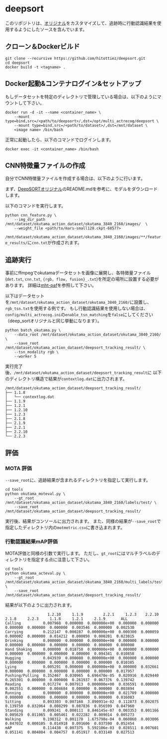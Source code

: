 # deepsort

このリポジトリは、[オリジナル](https://github.com/nwojke/deep_sort)をカスタマイズして、追跡時に行動認識結果を使用するようにしたソースを含んでいます。

## クローン＆Dockerビルド

```
git clone --recursive https://github.com/hitottiez/deepsort.git
cd deepsort
docker build -t <tagname> .
```

## Docker起動&コンテナログイン&セットアップ

もしデータセットを特定のディレクトリで管理している場合は、以下のようにマウントして下さい。

```
docker run -d -it --name <container_name> \
    --mount type=bind,src=/<path/to/deepsort>/,dst=/opt/multi_actrecog/deepsort \
    --mount type=bind,src=/<path/to/dataset>/,dst=/mnt/dataset \
    <image name> /bin/bash
```

正常に起動したら、以下のコマンドでログインします。

```
docker exec -it <container_name> /bin/bash
```

## CNN特徴量ファイルの作成

自分でCNN特徴量ファイルを作成する場合は、以下のように行います。

まず、[DeepSORTオリジナル](https://github.com/nwojke/deep_sort)のREADME.mdを参考に、モデルをダウンロードします。

以下のコマンドを実行します。
```
python cnn_feature.py \
    --img_dir_path /mnt/dataset/okutama_action_dataset/okutama_3840_2160/images/  \
    --weight_file <path/to/mars-small128.ckpt-68577>
```

`/mnt/dataset/okutama_action_dataset/okutama_3840_2160/images/**/feature_results/`に`cnn.txt`が作成されます。

## 追跡実行

事前にffmpegでokutamaデータセットを画像に展開し、各特徴量ファイル(`det.txt`, `cnn.txt`, `{rgb, flow, fusion}_.txt`)を所定の場所に設置する必要があります。
詳細は[mht-paf](https://github.com/hitottiez/mht-paf)を参照して下さい。

以下はデータセットを`/mnt/dataset/okutama_action_dataset/okutama_3840_2160/`に設置し、`rgb_tsn.txt`を使用する例です。
もし行動認識結果を使用しない場合は、`config/multi_actrecog.ini`の`enable_tsn_matching`を`false`にしてください（deep_sortオリジナルと同じ挙動になります）。

```
python batch_okutama.py \
    --data_root /mnt/dataset/okutama_action_dataset/okutama_3840_2160/ \
    --save_root /mnt/dataset/okutama_action_dataset/deepsort_tracking_result/ \
    --tsn_modality rgb \
    --worker 5
```

実行完了後、`/mnt/dataset/okutama_action_dataset/deepsort_tracking_result`に
以下のディレクトリ構造で結果が`contextlog.dat`に出力されます。

```
/mnt/dataset/okutama_action_dataset/deepsort_tracking_result/
├── 1.1.8
│   └── contextlog.dat
├── 1.1.9
├── 1.2.1
├── 1.2.10
├── 1.2.3
├── 2.1.8
├── 2.1.9
├── 2.2.1
├── 2.2.10
└── 2.2.3
```

## 評価

### MOTA 評価

`--save_root`に、追跡結果が含まれるディレクトリを指定して実行します。

```
cd tools
python okutama_moteval.py \
    --gt_root /mnt/dataset/okutama_action_dataset/okutama_3840_2160/labels/test/ \
    --save_root /mnt/dataset/okutama_action_dataset/deepsort_tracking_result/
```

実行後、結果がコンソールに出力されます。
また、同様の結果が`--save_root`で指定したディレクトリ内の`motmetric.csv`に書き込まれます。

### 行動認識結果mAP評価

MOTA評価と同様の引数で実行します。
ただし、`gt_root`にはマルチラベルのディレクトリを指定する点に注意して下さい。

```
cd tools
python okutama_acteval.py \
    --gt_root /mnt/dataset/okutama_action_dataset/okutama_3840_2160/multi_labels/test/ \
    --save_root /mnt/dataset/okutama_action_dataset/deepsort_tracking_result/
```

結果が以下のように出力されます。

```
                   1.2.10     1.1.9         2.2.1     1.2.3    2.2.10     2.1.8     2.2.3     1.1.8     1.2.1     2.1.9       ALL
Calling          0.007968  0.000000  0.000000e+00  0.000000  0.000000  0.000000  0.000000  0.000000  0.003546  0.000000  0.002530
Carrying         0.212147  0.000287  0.000000e+00  0.000300  0.000059  0.000002  0.000000  0.014212  0.000050  0.000201  0.023015
Drinking         0.000000  0.000000  0.000000e+00  0.000000  0.000000  0.000000  0.000000  0.000000  0.000000  0.000000  0.000000
Hand Shaking     0.000000  0.018750  0.000000e+00  0.000000  0.000000  0.000000  0.000000  0.000000  0.000000  0.094341  0.010858
Hugging          0.043939  0.000000  0.000000e+00  0.000000  0.000000  0.000000  0.000000  0.000000  0.000000  0.000000  0.010385
Lying            0.005291  0.000000  0.000000e+00  0.000000  0.032661  0.000000  0.000000  0.000000  0.000000  0.000000  0.017957
Pushing/Pulling  0.352467  0.030965  6.696470e-05  0.020916  0.029440  0.265301  0.000000  0.000000  0.261937  0.067376  0.139742
Reading          0.017274  0.007913  0.000000e+00  0.036591  0.000000  0.002551  0.000000  0.004684  0.000000  0.000000  0.003894
Running          0.000000  0.000000  0.000000e+00  0.021709  0.000000  0.000000  0.000000  0.000000  0.000000  0.000000  0.016083
Sitting          0.093303  0.007168  3.890931e-02  0.112873  0.002075  0.139750  0.032064  0.008299  0.087836  0.056599  0.047960
Standing         0.099241  0.000111  8.846145e-07  0.003353  0.001166  0.005629  0.011065  0.005461  0.022282  0.009014  0.005273
Walking          0.198312  0.001178  1.675798e-04  0.060860  0.003006  0.047032  0.000105  0.014918  0.091606  0.037590  0.052454
mAP              0.114438  0.007375  5.592106e-03  0.028511  0.007601  0.051141  0.004804  0.004757  0.051917  0.033140  0.027513
```